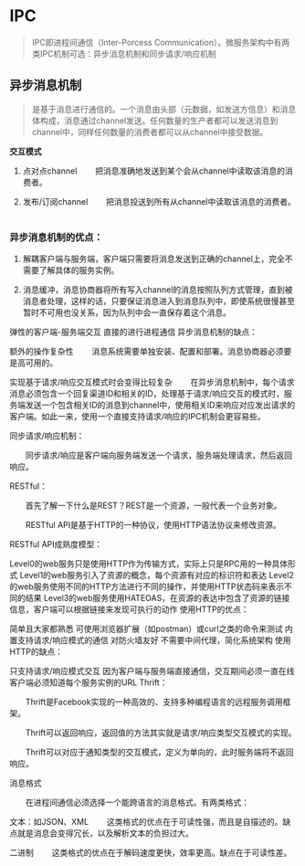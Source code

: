 # IPC


> IPC即进程间通信（Inter-Porcess Communication）。微服务架构中有两类IPC机制可选：异步消息机制和同步请求/响应机制

## 异步消息机制
> 是基于消息进行通信的。一个消息由头部（元数据，如发送方信息）和消息体构成，消息通过channel发送。任何数量的生产者都可以发送消息到channel中，同样任何数量的消费者都可以从channel中接受数据。

**交互模式**

1. 点对点channel
  把消息准确地发送到某个会从channel中读取该消息的消费者。

1. 发布/订阅channel
  把消息投送到所有从channel中读取该消息的消费者。
  

### 异步消息机制的优点：

1. 解耦客户端与服务端，客户端只需要将消息发送到正确的channel上，完全不需要了解具体的服务实例。

2. 消息缓冲，消息协商器将所有写入channel的消息按照队列方式管理，直到被消息者处理，这样的话，只要保证消息进入到消息队列中，即使系统很慢甚至暂时不可用也没关系，因为队列中会一直保存着这个消息。

弹性的客户端-服务端交互
直接的进行进程通信
异步消息机制的缺点：

额外的操作复杂性
  消息系统需要单独安装、配置和部署。消息协商器必须要是高可用的。

实现基于请求/响应交互模式时会变得比较复杂
  在异步消息机制中，每个请求消息必须包含一个回复渠道ID和相关的ID，处理基于请求/响应交互的模式时，服务端发送一个包含相关ID的消息到channel中，使用相关ID来响应对应发出请求的客户端。如此一来，使用一个直接支持请求/响应的IPC机制会更容易些。

同步请求/响应机制：

  同步请求/响应是客户端向服务端发送一个请求，服务端处理请求，然后返回响应。

RESTful：

  首先了解一下什么是REST？REST是一个资源，一般代表一个业务对象。

  RESTful API是基于HTTP的一种协议，使用HTTP语法协议来修改资源。

RESTful API成熟度模型：

Level0的web服务只是使用HTTP作为传输方式，实际上只是RPC用的一种具体形式
Level1的web服务引入了资源的概念，每个资源有对应的标识符和表达
Level2的web服务使用不同的HTTP方法进行不同的操作，并使用HTTP状态码来表示不同的结果
Level3的web服务使用HATEOAS，在资源的表达中包含了资源的链接信息，客户端可以根据链接来发现可执行的动作
使用HTTP的优点：

简单且大家都熟悉
可使用浏览器扩展（如postman）或curl之类的命令来测试
内置支持请求/响应模式的通信
对防火墙友好
不需要中间代理，简化系统架构
使用HTTP的缺点：

只支持请求/响应模式交互
因为客户端与服务端直接通信，交互期间必须一直在线
客户端必须知道每个服务实例的URL
Thrift：

  Thrift是Facebook实现的一种高效的、支持多种编程语言的远程服务调用框架。

  Thrift可以返回响应，返回值的方法其实就是请求/响应类型交互模式的实现。

  Thrift可以对应于通知类型的交互模式，定义为单向的，此时服务端将不返回响应。

消息格式

  在进程间通信必须选择一个能跨语言的消息格式。有两类格式：

文本：如JSON、XML
  这类格式的优点在于可读性强，而且是自描述的。缺点就是消息会变得冗长，以及解析文本的负担过大。

二进制
  这类格式的优点在于解码速度更快，效率更高。缺点在于可读性差。